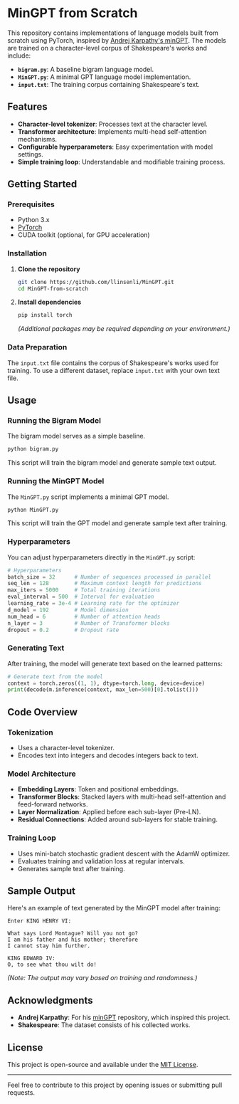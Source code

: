 # MinGPT from Scratch

This repository contains implementations of language models built from scratch using PyTorch, inspired by [Andrej Karpathy's minGPT](https://github.com/karpathy/minGPT). The models are trained on a character-level corpus of Shakespeare's works and include:

- **`bigram.py`**: A baseline bigram language model.
- **`MinGPT.py`**: A minimal GPT language model implementation.
- **`input.txt`**: The training corpus containing Shakespeare's text.

## Features

- **Character-level tokenizer**: Processes text at the character level.
- **Transformer architecture**: Implements multi-head self-attention mechanisms.
- **Configurable hyperparameters**: Easy experimentation with model settings.
- **Simple training loop**: Understandable and modifiable training process.

## Getting Started

### Prerequisites

- Python 3.x
- [PyTorch](https://pytorch.org/get-started/locally/)
- CUDA toolkit (optional, for GPU acceleration)

### Installation

1. **Clone the repository**

   ```bash
   git clone https://github.com/llinsenli/MinGPT.git
   cd MinGPT-from-scratch
   ```

2. **Install dependencies**

   ```bash
   pip install torch
   ```

   *(Additional packages may be required depending on your environment.)*

### Data Preparation

The `input.txt` file contains the corpus of Shakespeare's works used for training. To use a different dataset, replace `input.txt` with your own text file.

## Usage

### Running the Bigram Model

The bigram model serves as a simple baseline.

```bash
python bigram.py
```

This script will train the bigram model and generate sample text output.

### Running the MinGPT Model

The `MinGPT.py` script implements a minimal GPT model.

```bash
python MinGPT.py
```

This script will train the GPT model and generate sample text after training.

### Hyperparameters

You can adjust hyperparameters directly in the `MinGPT.py` script:

```python
# Hyperparameters
batch_size = 32      # Number of sequences processed in parallel
seq_len = 128        # Maximum context length for predictions
max_iters = 5000     # Total training iterations
eval_interval = 500  # Interval for evaluation
learning_rate = 3e-4 # Learning rate for the optimizer
d_model = 192        # Model dimension
num_head = 6         # Number of attention heads
n_layer = 3          # Number of Transformer blocks
dropout = 0.2        # Dropout rate
```

### Generating Text

After training, the model will generate text based on the learned patterns:

```python
# Generate text from the model
context = torch.zeros((1, 1), dtype=torch.long, device=device)
print(decode(m.inference(context, max_len=500)[0].tolist()))
```

## Code Overview

### Tokenization

- Uses a character-level tokenizer.
- Encodes text into integers and decodes integers back to text.

### Model Architecture

- **Embedding Layers**: Token and positional embeddings.
- **Transformer Blocks**: Stacked layers with multi-head self-attention and feed-forward networks.
- **Layer Normalization**: Applied before each sub-layer (Pre-LN).
- **Residual Connections**: Added around sub-layers for stable training.

### Training Loop

- Uses mini-batch stochastic gradient descent with the AdamW optimizer.
- Evaluates training and validation loss at regular intervals.
- Generates sample text after training.

## Sample Output

Here's an example of text generated by the MinGPT model after training:

```
Enter KING HENRY VI:

What says Lord Montague? Will you not go?
I am his father and his mother; therefore
I cannot stay him further.

KING EDWARD IV:
O, to see what thou wilt do!
```

*(Note: The output may vary based on training and randomness.)*

## Acknowledgments

- **Andrej Karpathy**: For his [minGPT](https://github.com/karpathy/minGPT) repository, which inspired this project.
- **Shakespeare**: The dataset consists of his collected works.

## License

This project is open-source and available under the [MIT License](LICENSE).

---

Feel free to contribute to this project by opening issues or submitting pull requests.
